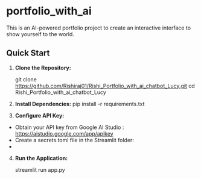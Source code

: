 # portfolio_with_ai


This is an AI-powered portfolio project to create an interactive interface to show yourself to the world.

## Quick Start

1. **Clone the Repository:**
  
   git clone https://github.com/Rishiraj01/Rishi_Portfolio_with_ai_chatbot_Lucy.git
   cd Rishi_Portfolio_with_ai_chatbot_Lucy
   
2. **Install Dependencies:**
      pip install -r requirements.txt
   
3. **Configure API Key:**

 - Obtain your API key from Google AI Studio : https://aistudio.google.com/app/apikey
 - Create a secrets.toml file in the Streamlit folder:
 - 
4. **Run the Application:**
  
   streamlit run app.py
   

